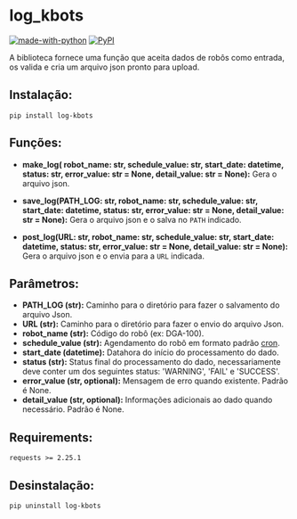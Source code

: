 # log_kbots

[![made-with-python](https://img.shields.io/badge/Made%20with-Python-1f425f.svg?style=flat-square)](https://www.python.org/)
[![PyPI](https://img.shields.io/pypi/v/log-kbots?style=flat-square)](https://pypi.org/project/log-kbots/)

A biblioteca fornece uma função que aceita dados de robôs como entrada, os valida e cria um arquivo json pronto para upload.

## Instalação:

`pip install log-kbots`
## Funções:

- **make_log( robot_name: str, schedule_value: str, start_date: datetime, status: str, error_value: str = None, detail_value: str = None):** Gera o arquivo json.

- **save_log(PATH_LOG: str, robot_name: str, schedule_value: str, start_date: datetime, status: str, error_value: str = None, detail_value: str = None):** Gera o arquivo json e o salva no `PATH` indicado.

- **post_log(URL: str, robot_name: str, schedule_value: str, start_date: datetime, status: str, error_value: str = None, detail_value: str = None):** Gera o arquivo json e o envia para a `URL` indicada.

## Parâmetros:

- **PATH_LOG (str):** Caminho para o diretório para fazer o salvamento do arquivo Json.
- **URL (str):** Caminho para o diretório para fazer o envio do arquivo Json.
- **robot_name (str):** Código do robô (ex: DGA-100).
- **schedule_value (str):** Agendamento do robô em formato padrão [cron]('https://crontab-generator.org/').
- **start_date (datetime):** Datahora do início do processamento do dado.
- **status (str):** Status final do processamento do dado, necessariamente deve conter um dos seguintes status: 'WARNING', 'FAIL' e 'SUCCESS'.
- **error_value (str, optional):** Mensagem de erro quando existente. Padrão é None.
- **detail_value (str, optional):** Informações adicionais ao dado quando necessário. Padrão é None.

## Requirements:

`requests >= 2.25.1`

## Desinstalação:

`pip uninstall log-kbots`